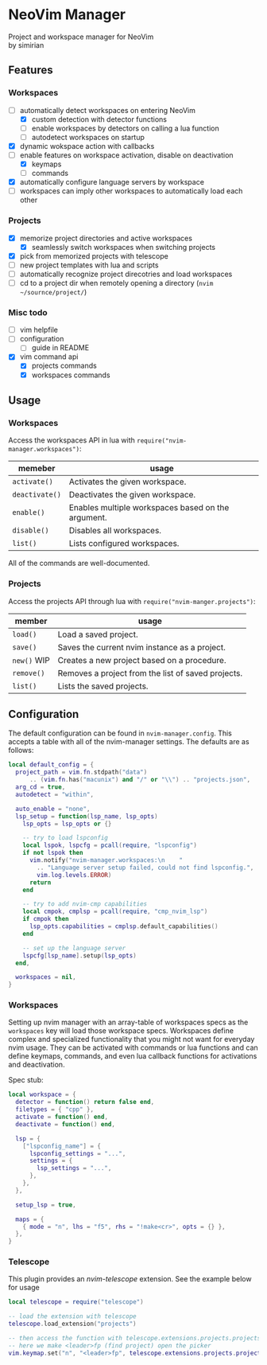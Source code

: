 # NeoVim Manager

Project and workspace manager for NeoVim<br>
by simirian

## Features

### Workspaces

- [ ] automatically detect workspaces on entering NeoVim
    - [x] custom detection with detector functions
    - [ ] enable workspaces by detectors on calling a lua function
    - [ ] autodetect workspaces on startup
- [x] dynamic wokspace action with callbacks
- [ ] enable features on workspace activation, disable on deactivation
    - [x] keymaps
    - [ ] commands
- [x] automatically configure language servers by workspace
- [ ] workspaces can imply other workspaces to automatically load each other

### Projects

- [x] memorize project directories and active workspaces
    - [x] seamlessly switch workspaces when switching projects
- [x] pick from memorized projects with telescope
- [ ] new project templates with lua and scripts
- [ ] automatically recognize project direcotries and load workspaces
- [ ] cd to a project dir when remotely opening a directory
  (`nvim ~/sournce/project/`)

### Misc todo

- [ ] vim helpfile
- [ ] configuration
    - [ ] guide in README
- [x] vim command api
    - [x] projects commands
    - [x] workspaces commands

## Usage

### Workspaces

Access the workspaces API in lua with `require("nvim-manager.workspaces")`:

| memeber        | usage                                              |
| -------------- | -------------------------------------------------- |
| `activate()`   | Activates the given workspace.                     |
| `deactivate()` | Deactivates the given workspace.                   |
| `enable()`     | Enables multiple workspaces based on the argument. |
| `disable()`    | Disables all workspaces.                           |
| `list()`       | Lists configured workspaces.                       |

All of the commands are well-documented.

### Projects

Access the projects API through lua with `require("nvim-manger.projects")`:

| member      | usage                                              |
| ----------- | -------------------------------------------------- |
| `load()`    | Load a saved project.                              |
| `save()`    | Saves the current nvim instance as a project.      |
| `new()` WIP | Creates a new project based on a procedure.        |
| `remove()`  | Removes a project from the list of saved projects. |
| `list()`    | Lists the saved projects.                          |

## Configuration

The default configuration can be found in `nvim-manager.config`. This accepts a
table with all of the nvim-manager settings. The defaults are as follows:

```lua
local default_config = {
  project_path = vim.fn.stdpath("data")
      .. (vim.fn.has("macunix") and "/" or "\\") .. "projects.json",
  arg_cd = true,
  autodetect = "within",

  auto_enable = "none",
  lsp_setup = function(lsp_name, lsp_opts)
    lsp_opts = lsp_opts or {}

    -- try to load lspconfig
    local lspok, lspcfg = pcall(require, "lspconfig")
    if not lspok then
      vim.notify("nvim-manager.workspaces:\n    "
        .. "Language server setup failed, could not find lspconfig.",
        vim.log.levels.ERROR)
      return
    end

    -- try to add nvim-cmp capabilities
    local cmpok, cmplsp = pcall(require, "cmp_nvim_lsp")
    if cmpok then
      lsp_opts.capabilities = cmplsp.default_capabilities()
    end

    -- set up the language server
    lspcfg[lsp_name].setup(lsp_opts)
  end,

  workspaces = nil,
}
```

### Workspaces

Setting up nvim manager with an array-table of workspaces specs as the
`workspaces` key will load those workspace specs. Workspaces define complex and
specialized functionality that you might not want for everyday nvim usage. They
can be activated with commands or lua functions and can define keymaps,
commands, and even lua callback functions for activations and deactivation.

Spec stub:

```lua
local workspace = {
  detector = function() return false end,
  filetypes = { "cpp" },
  activate = function() end,
  deactivate = function() end,

  lsp = {
    ["lspconfig_name"] = {
      lspconfig_settings = "...",
      settings = {
        lsp_settings = "...",
      },
    },
  },

  setup_lsp = true,

  maps = {
    { mode = "n", lhs = "f5", rhs = "!make<cr>", opts = {} },
  },
}
```

### Telescope

This plugin provides an *nvim-telescope* extension. See the example below for
usage

```lua
local telescope = require("telescope")

-- load the extension with telescope
telescope.load_extension("projects")

-- then access the function with telescope.extensions.projects.projects
-- here we make <leader>fp (find project) open the picker
vim.keymap.set("n", "<leader>fp", telescope.extensions.projects.projects, {})
```
